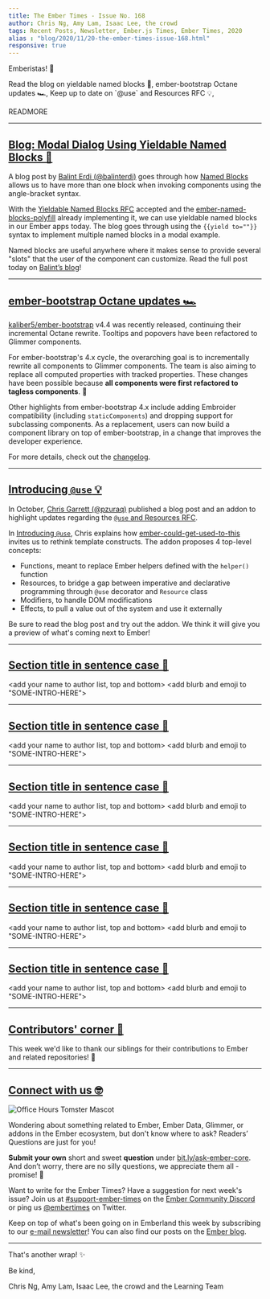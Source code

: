 ```yaml
---
title: The Ember Times - Issue No. 168
author: Chris Ng, Amy Lam, Isaac Lee, the crowd
tags: Recent Posts, Newsletter, Ember.js Times, Ember Times, 2020
alias : "blog/2020/11/20-the-ember-times-issue-168.html"
responsive: true
---
```


<SAYING-HELLO-IN-YOUR-FAVORITE-LANGUAGE> Emberistas! 🐹

<SOME-INTRO-HERE-TO-KEEP-THEM-SUBSCRIBERS-READING>
Read the blog on yieldable named blocks 📛,
ember-bootstrap Octane updates 🏎,
Keep up to date on `@use` and Resources RFC 💡,

READMORE

---

## [Blog: Modal Dialog Using Yieldable Named Blocks 📛](https://balinterdi.com/blog/making-a-modal-dialog-using-yieldable-named-blocks/)

A blog post by [Balint Erdi (@balinterdi)](https://github.com/balinterdi) goes through how [Named Blocks](https://emberjs.github.io/rfcs/0226-named-blocks.html) allows us to have more than one block when invoking components using the angle-bracket syntax.

With the [Yieldable Named Blocks RFC](https://emberjs.github.io/rfcs/0460-yieldable-named-blocks.html) accepted and the [ember-named-blocks-polyfill](https://github.com/ember-polyfills/ember-named-blocks-polyfill) already implementing it, we can use yieldable named blocks in our Ember apps today. The blog goes through using the `{{yield to=""}}` syntax to implement multiple named blocks in a modal example.

Named blocks are useful anywhere where it makes sense to provide several "slots" that the user of the component can customize. Read the full post today on [Balint’s blog](https://balinterdi.com/blog/making-a-modal-dialog-using-yieldable-named-blocks/)!

---

## [ember-bootstrap Octane updates 🏎](https://github.com/kaliber5/ember-bootstrap)

[kaliber5/ember-bootstrap](https://github.com/kaliber5/ember-bootstrap) v4.4 was recently released, continuing their incremental Octane rewrite. Tooltips and popovers have been refactored to Glimmer components. 

For ember-bootstrap's 4.x cycle, the overarching goal is to incrementally rewrite all components to Glimmer components. The team is also aiming to replace all computed properties with tracked properties. These changes have been possible because **all components were first refactored to tagless components**. 🌟

Other highlights from ember-bootstrap 4.x include adding Embroider compatibility (including `staticComponents`) and dropping support for subclassing components. As a replacement, users can now build a component library on top of ember-bootstrap, in a change that improves the developer experience.

For more details, check out the [changelog](https://github.com/kaliber5/ember-bootstrap/blob/master/CHANGELOG.md). 

---

## [Introducing `@use` 💡](https://www.pzuraq.com/introducing-use/)

In October, [Chris Garrett (@pzuraq)](https://github.com/pzuraq) published a blog post and an addon to highlight updates regarding the [`@use` and Resources RFC](https://github.com/emberjs/rfcs/blob/use-and-resources/text/0567-use-and-resources.md).

In [Introducing `@use`](https://www.pzuraq.com/introducing-use/), Chris explains how [ember-could-get-used-to-this](https://github.com/pzuraq/ember-could-get-used-to-this) invites us to rethink template constructs. The addon proposes 4 top-level concepts:

- Functions, meant to replace Ember helpers defined with the `helper()` function
- Resources, to bridge a gap between imperative and declarative programming through `@use` decorator and `Resource` class
- Modifiers, to handle DOM modifications
- Effects, to pull a value out of the system and use it externally

Be sure to read the blog post and try out the addon. We think it will give you a preview of what's coming next to Ember!

---

## [Section title in sentence case 🐹](section-url)

<change section title emoji>
<consider adding some bold to your paragraph>
<please include link to external article/repo/etc in paragraph / body text, not just header title above>

<add your name to author list, top and bottom>
<add blurb and emoji to "SOME-INTRO-HERE">

---

## [Section title in sentence case 🐹](section-url)

<change section title emoji>
<consider adding some bold to your paragraph>
<please include link to external article/repo/etc in paragraph / body text, not just header title above>

<add your name to author list, top and bottom>
<add blurb and emoji to "SOME-INTRO-HERE">

---

## [Section title in sentence case 🐹](section-url)

<change section title emoji>
<consider adding some bold to your paragraph>
<please include link to external article/repo/etc in paragraph / body text, not just header title above>

<add your name to author list, top and bottom>
<add blurb and emoji to "SOME-INTRO-HERE">

---

## [Section title in sentence case 🐹](section-url)

<change section title emoji>
<consider adding some bold to your paragraph>
<please include link to external article/repo/etc in paragraph / body text, not just header title above>

<add your name to author list, top and bottom>
<add blurb and emoji to "SOME-INTRO-HERE">

---

## [Section title in sentence case 🐹](section-url)

<change section title emoji>
<consider adding some bold to your paragraph>
<please include link to external article/repo/etc in paragraph / body text, not just header title above>

<add your name to author list, top and bottom>
<add blurb and emoji to "SOME-INTRO-HERE">

---

## [Section title in sentence case 🐹](section-url)

<change section title emoji>
<consider adding some bold to your paragraph>
<please include link to external article/repo/etc in paragraph / body text, not just header title above>

<add your name to author list, top and bottom>
<add blurb and emoji to "SOME-INTRO-HERE">

---

## [Contributors' corner 👏](https://guides.emberjs.com/release/contributing/repositories/)

<p>This week we'd like to thank our siblings for their contributions to Ember and related repositories! 💖</p>

---

## [Connect with us 🤓](https://docs.google.com/forms/d/e/1FAIpQLScqu7Lw_9cIkRtAiXKitgkAo4xX_pV1pdCfMJgIr6Py1V-9Og/viewform)

<div class="blog-row">
  <img class="float-right small transparent padded" alt="Office Hours Tomster Mascot" title="Readers' Questions" src="/images/tomsters/officehours.png" />

  <p>Wondering about something related to Ember, Ember Data, Glimmer, or addons in the Ember ecosystem, but don't know where to ask? Readers’ Questions are just for you!</p>

  <p><strong>Submit your own</strong> short and sweet <strong>question</strong> under <a href="https://bit.ly/ask-ember-core" target="rq">bit.ly/ask-ember-core</a>. And don’t worry, there are no silly questions, we appreciate them all - promise! 🤞</p>

  <p>Want to write for the Ember Times? Have a suggestion for next week's issue? Join us at <a href="https://discordapp.com/channels/480462759797063690/485450546887786506">#support-ember-times</a> on the <a href="https://discord.gg/emberjs">Ember Community Discord</a> or ping us <a href="https://twitter.com/embertimes">@embertimes</a> on Twitter.</p>

  <p>Keep on top of what's been going on in Emberland this week by subscribing to our <a href="https://the-emberjs-times.ongoodbits.com/">e-mail newsletter</a>! You can also find our posts on the <a href="https://emberjs.com/blog/tags/newsletter.html">Ember blog</a>.</p>
</div>

---

That's another wrap! ✨

Be kind,

Chris Ng, Amy Lam, Isaac Lee, the crowd and the Learning Team
